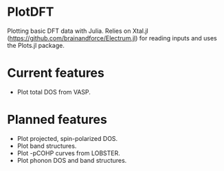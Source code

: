# PlotDFT
Plotting basic DFT data with Julia. Relies on Xtal.jl (https://github.com/brainandforce/Electrum.jl) for reading inputs and uses the Plots.jl package.

# Current features
* Plot total DOS from VASP.

# Planned features
* Plot projected, spin-polarized DOS.
* Plot band structures.
* Plot -pCOHP curves from LOBSTER.
* Plot phonon DOS and band structures.
